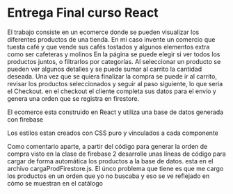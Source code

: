 # Entrega Final curso React

El trabajo consiste en un ecomerce donde se pueden visualizar los diferentes productos de una tienda.
En mi caso invente un comercio que tuesta café y que vende sus cafés tostados y algunos elementos extra como ser cafeteras y molinos
En la página se puede elegir si ver todos los productos juntos, o filtrarlos por categorías.
Al seleccionar un producto se pueden ver algunos detalles y se puede sumar al carrito la cantidad deseada.
Una vez que se quiera finalizar la compra se puede ir al carrito, revisar los productos seleccionados y seguir al paso siguiente, lo que seria el Checkout.
en el checkout el cliente completa sus datos para el envío y genera una orden que se registra en firestore.

El ecomerce esta construido en React y utiliza una base de datos generada con firebase

Los estilos estan creados con CSS puro y vinculados a cada componente

Como comentario aparte, a partir del código para generar la orden de compra visto en la clase de firebase 2 desarrolle unas líneas de código para cargar de forma automática los productos a la base de datos. esta en el archivo cargaProdFirestore.js.
El únco problema que tiene es que me cargo los productos en un orden que yo no buscaba y eso se ve reflejado en cómo se muestran en el catálogo
